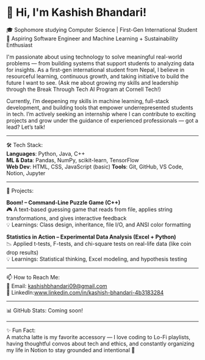 # 👋 Hi, I'm Kashish Bhandari!

🎓 Sophomore studying Computer Science | First-Gen International Student  
🔭 Aspiring Software Engineer and Machine Learning + Sustainability Enthusiast

I'm passionate about using technology to solve meaningful real-world problems — from building systems that support students to analyzing data for insights. As a first-gen international student from Nepal, I believe in resourceful learning, continuous growth, and taking initiative to build the future I want to see. (Ask me about growing my skills and leadership through the Break Through Tech AI Program at Cornell Tech!)

Currently, I’m deepening my skills in machine learning, full-stack development, and building tools that empower underrepresented students in tech. I’m actively seeking an internship where I can contribute to exciting projects and grow under the guidance of experienced professionals — got a lead? Let’s talk!

---

🛠 Tech Stack:  
**Languages**: Python, Java, C++  
**ML & Data**: Pandas, NumPy, scikit-learn, TensorFlow  
**Web Dev**: HTML, CSS, JavaScript (basic) 
**Tools**: Git, GitHub, VS Code, Notion, Jupyter  

---

🚀 Projects:

**Boom! – Command-Line Puzzle Game (C++)**  
🎮 A text-based guessing game that reads from file, applies string transformations, and gives interactive feedback  
💡 Learnings: Class design, inheritance, file I/O, and ANSI color formatting  

**Statistics in Action – Experimental Data Analysis (Excel + Python)**  
📉 Applied t-tests, F-tests, and chi-square tests on real-life data (like coin drop results)  
💡 Learnings: Statistical thinking, Excel modeling, and hypothesis testing

---

📫 How to Reach Me:  
📧 Email: kashishbhandari09@gmail.com  
💼 LinkedIn:www.linkedin.com/in/kashish-bhandari-4b3183284

---

📊 GitHub Stats: Coming soon!

---

✨ Fun Fact:  
A matcha latte is my favorite accessory — I love coding to Lo-Fi playlists, having thoughtful convos about tech and ethics, and constantly organizing my life in Notion to stay grounded and intentional 🌱

